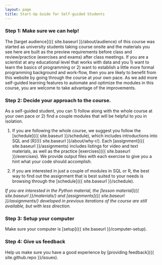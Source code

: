 ```yaml
---
layout: page
title: Start-Up Guide for Self-guided Students
---
```


### Step 1: Make sure we can help!

The [target audience]({{ site.baseurl }}/about/audience) of this course was started as university students taking course onsite and the materials you see here are built as the preview requirements before class and review/practice (exercises and exams) after class meetings. If you are a scientist at any educational level that works with data and you 1) want to learn the basics of programming or 2) want to establish a little more formal programming background and work-flow, then you are likely to benefit from this website by going through the course at your own pace. As we add more self-guided learning features to automate and optimize the modules in this course, you are welcome to take advantage of the improvements. 

### Step 2: Decide your approach to the course.

As a self-guided student, you can 1) follow along with the whole course at your own pace or 2) find a couple modules that will be helpful to you in isolation. 

1. If you are following the whole course, we suggest you follow the [schedule]({{ site.baseurl }}/schedule), which includes introductions into SQL and [R]({{ site.baseurl }}/about/why-r/). Each [assignment]({{ site.baseurl }}/assignments) includes listings for video and text materials, as well as the practice [exercises]({{ site.baseurl }}/exercises). We provide output files with each exercise to give you a hint what your code should accomplish.

2. If you are interested in just a couple of modules in SQL or R, the best way to find out the assignment that is best suited to your needs is browsing through the [schedule]({{ site.baseurl }}/schedule). 

*If you are interested in the Python material, the [lesson material]({{ site.baseurl }}/materials/) and [assignments]({{ site.baseurl }}/assignments/) developed in previous iterations of the course are still available, but with less direction.*

### Step 3: Setup your computer

Make sure your computer is [setup]({{ site.baseurl }}/computer-setup).

### Step 4: Give us feedback

Help us make sure you have a good experience by [providing feedback]({{ site.github.repo }}/issues).
